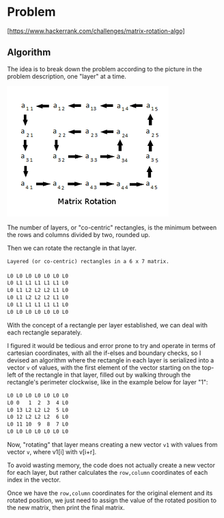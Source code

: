 # Problem

[https://www.hackerrank.com/challenges/matrix-rotation-algo]

## Algorithm

The idea is to break down the problem according to the picture in the problem description, one "layer" at a time.

![Example picture from the Hacker Rank problem page](main.png)

The number of layers, or "co-centric" rectangles, is the minimum between the rows and columns divided by two, rounded up.

Then we can rotate the rectangle in that layer.

```txt
Layered (or co-centric) rectangles in a 6 x 7 matrix.

L0 L0 L0 L0 L0 L0 L0
L0 L1 L1 L1 L1 L1 L0
L0 L1 L2 L2 L2 L1 L0
L0 L1 L2 L2 L2 L1 L0
L0 L1 L1 L1 L1 L1 L0
L0 L0 L0 L0 L0 L0 L0
```

With the concept of a rectangle per layer established, we can deal with each rectangle separately.

 I figured it would be tedious and
error prone to try and operate in terms of cartesian coordinates, with all the if-elses and boundary checks, so I devised an algorithm where the rectangle in each layer is serialized into a vector `v` of values, with the first element of the vector starting on the top-left of the rectangle in that layer, filled out by walking through the rectangle's perimeter clockwise, like in the example below for layer "1":

```txt
L0 L0 L0 L0 L0 L0 L0
L0 0   1  2  3  4 L0
L0 13 L2 L2 L2  5 L0
L0 12 L2 L2 L2  6 L0
L0 11 10  9  8  7 L0
L0 L0 L0 L0 L0 L0 L0
```

Now, "rotating" that layer means creating a new vector `v1` with values from vector `v`, where v1[i] with v[i+r].

To avoid wasting memory, the code does not actually create a new vector for each layer, but rather calculates the `row,column` coordinates of each index in the vector.

Once we have the `row,column` coordinates for the original element and its rotated position, we just need to assign the value of the rotated position to the new matrix, then print the final matrix.
